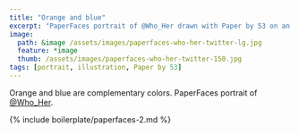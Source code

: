 ```yaml
---
title: "Orange and blue"
excerpt: "PaperFaces portrait of @Who_Her drawn with Paper by 53 on an iPad."
image: 
  path: &image /assets/images/paperfaces-who-her-twitter-lg.jpg 
  feature: *image
  thumb: /assets/images/paperfaces-who-her-twitter-150.jpg
tags: [portrait, illustration, Paper by 53]
---
```


Orange and blue are complementary colors. PaperFaces portrait of [@Who_Her](http://twitter.com/Who_Her).

{% include boilerplate/paperfaces-2.md %}